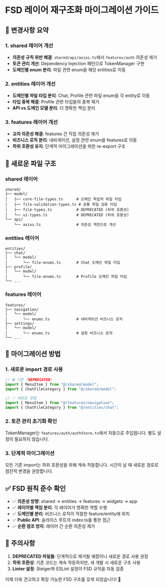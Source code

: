 # FSD 레이어 재구조화 마이그레이션 가이드

## 🔄 변경사항 요약

### 1. shared 레이어 개선

- **의존성 규칙 위반 해결**: `shared/api/axios.ts`에서 `features/auth` 의존성 제거
- **토큰 관리 개선**: Dependency Injection 패턴으로 TokenManager 구현
- **도메인별 enum 분리**: 파일 관련 enum을 해당 entities로 이동

### 2. entities 레이어 개선

- **도메인별 파일 타입 분리**: Chat, Profile 관련 파일 enum을 각 entity로 이동
- **타입 중복 해결**: Profile 관련 타입들의 중복 제거
- **API vs 도메인 모델 분리**: 더 명확한 책임 분리

### 3. features 레이어 개선

- **교차 의존성 해결**: features 간 직접 의존성 제거
- **비즈니스 로직 분리**: 내비게이션, 설정 관련 enum을 features로 이동
- **하위 호환성 유지**: 단계적 마이그레이션을 위한 re-export 구조

## 📂 새로운 파일 구조

### shared 레이어

```
shared/
├── model/
│   ├── core-file-types.ts      # 도메인 독립적 파일 타입
│   ├── file-validation-types.ts # 공통 파일 검증 타입
│   ├── file-types.ts           # DEPRECATED (하위 호환성)
│   └── ui-types.ts             # DEPRECATED (하위 호환성)
└── api/
    └── axios.ts                # 의존성 역전으로 개선
```

### entities 레이어

```
entities/
├── chat/
│   └── model/
│       └── file-enums.ts       # Chat 도메인 파일 타입
├── profile/
│   └── model/
│       └── file-enums.ts       # Profile 도메인 파일 타입
└── ...
```

### features 레이어

```
features/
├── navigation/
│   └── model/
│       └── enums.ts            # 내비게이션 비즈니스 로직
├── settings/
│   └── model/
│       └── enums.ts            # 설정 비즈니스 로직
└── ...
```

## 🚀 마이그레이션 방법

### 1. 새로운 import 경로 사용

```typescript
// ❌ 기존 (DEPRECATED)
import { MenuItem } from "@/shared/model";
import { ChatFileCategory } from "@/shared/model";

// ✅ 새로운 방법
import { MenuItem } from "@/features/navigation";
import { ChatFileCategory } from "@/entities/chat";
```

### 2. 토큰 관리 초기화 확인

TokenManager는 `features/auth/authStore.ts`에서 자동으로 주입됩니다. 별도 설정이 필요하지 않습니다.

### 3. 단계적 마이그레이션

모든 기존 import는 하위 호환성을 위해 계속 작동합니다. 시간이 날 때 새로운 경로로 점진적 변경을 권장합니다.

## ✅ FSD 원칙 준수 확인

- ✅ **의존성 방향**: shared → entities → features → widgets → app
- ✅ **레이어별 책임 분리**: 각 레이어가 명확한 역할 수행
- ✅ **도메인별 분리**: 비즈니스 로직이 적절한 feature/entity에 위치
- ✅ **Public API**: 슬라이스 루트의 index.ts를 통한 접근
- ✅ **순환 참조 방지**: 레이어 간 순환 의존성 제거

## 🔧 주의사항

1. **DEPRECATED 파일들**: 단계적으로 제거될 예정이니 새로운 경로 사용 권장
2. **하위 호환성**: 기존 코드는 계속 작동하지만, 새 개발 시 새로운 구조 사용
3. **Linter 설정**: Steiger와 ESLint 설정이 FSD 규칙을 자동 검증

이제 더욱 견고하고 확장 가능한 FSD 구조를 갖게 되었습니다! 🎉

